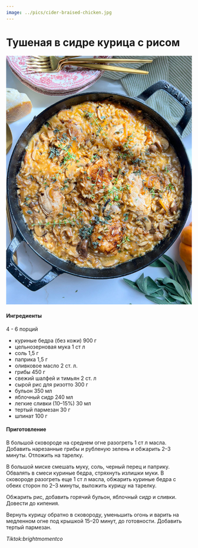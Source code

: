 ```yaml
---
image: ../pics/cider-braised-chicken.jpg
---
```

# Тушеная в сидре курица с рисом

![Тушеная в сидре курица с рисом](../pics/cider-braised-chicken.jpg)

#### Ингредиенты

4 - 6 порций

* куриные бедра (без кожи) 900 г
* цельнозерновая мука 1 ст л
* соль 1,5 г
* паприка 1,5 г
* оливковое масло 2 ст. л.
* грибы 450 г
* свежий шалфей и тимьян 2 ст. л
* сырой рис для ризотто 300 г
* бульон 350 мл
* яблочный сидр 240 мл
* легкие сливки (10–15%) 30 мл
* тертый пармезан 30 г
* шпинат 100 г

#### Приготовление

В большой сковороде на среднем огне разогреть 1 ст л масла. Добавить нарезанные грибы и рубленую зелень и обжарить 2–3 минуты. Отложить на тарелку.

В большой миске смешать муку, соль, черный перец и паприку. Обвалять в смеси куриные бедра, стряхнуть излишки муки. В сковороде разогреть еще 1 ст л масла, обжарить куриные бедра с обеих сторон по 2–3 минуты, выложить курицу на тарелку.

Обжарить рис, добавить горячий бульон, яблочный сидр и сливки. Довести до кипения.

Вернуть курицу обратно в сковороду, уменьшить огонь и варить на медленном огне под крышкой 15–20 минут, до готовности. Добавить тертый пармезан.

*Tiktok:brightmomentco*

